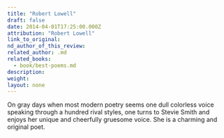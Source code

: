 ```yaml
---
title: "Robert Lowell"
draft: false
date: 2014-04-01T17:25:00.000Z
attribution: "Robert Lowell"
link_to_original:
nd_author_of_this_review:
related_author: .md
related_books:
  - book/best-poems.md
description:
weight:
layout: none
---
```

On gray days when most modern poetry seems one dull colorless voice speaking through a hundred rival styles, one turns to Stevie Smith and enjoys her unique and cheerfully gruesome voice. She is a charming and original poet.

